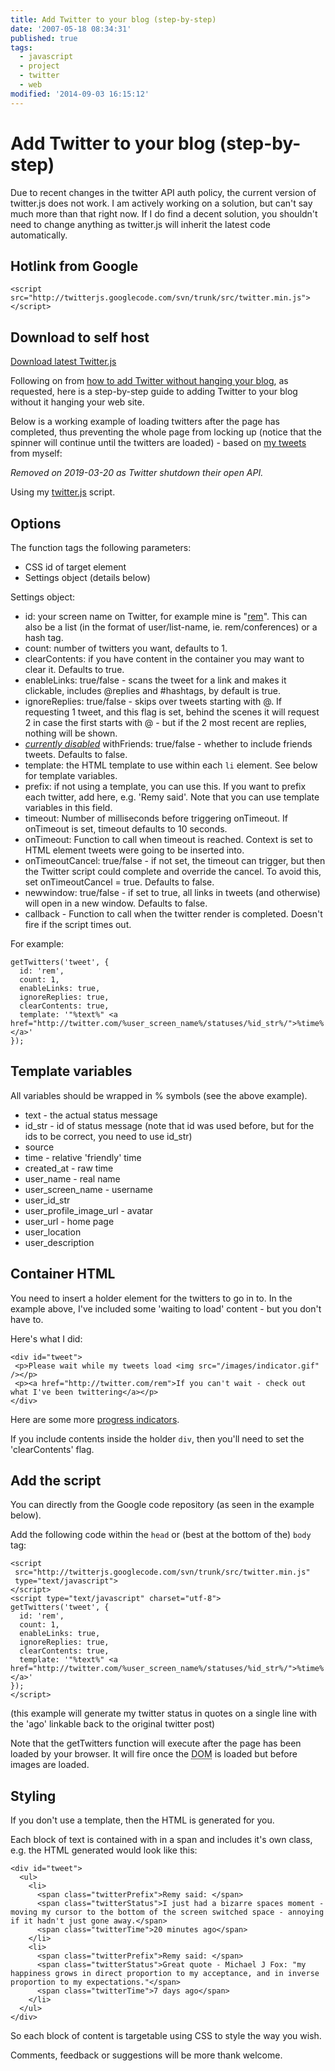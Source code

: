```yaml
---
title: Add Twitter to your blog (step-by-step)
date: '2007-05-18 08:34:31'
published: true
tags:
  - javascript
  - project
  - twitter
  - web
modified: '2014-09-03 16:15:12'
---
```

# Add Twitter to your blog (step-by-step)

<div class="update"><p>Due to recent changes in the twitter API auth policy, the current version of twitter.js does not work. I am actively working on a solution, but can't say much more than that right now. If I do find a decent solution, you shouldn't need to change anything as twitter.js will inherit the latest code automatically.</p></div>

<h2>Hotlink from Google</h2>

<pre><code>&lt;script src=&quot;http://twitterjs.googlecode.com/svn/trunk/src/twitter.min.js&quot;&gt;&lt;/script&gt;</code></pre>

<h2>Download to self host</h2>

<p><a href="http://code.google.com/p/twitterjs/downloads/list" class="download">Download latest Twitter.js</a></p>

<p>Following on from <a href="/2007/03/20/how-to-add-twitter-to-your-blog-without-it-hanging-your-site/">how to add Twitter without hanging your blog</a>, as requested, here is a step-by-step guide to adding Twitter to your blog without it hanging your web site.</p>

<!--more-->

<p>Below is a working example of loading twitters after the page has completed, thus preventing the whole page from locking up (notice that the spinner will continue until the twitters are loaded) - based on <a href="http://twitter.com/rem">my tweets</a> from myself:</p>

_Removed on 2019-03-20 as Twitter shutdown their open API._

Using my [twitter.js](http://code.google.com/p/twitterjs/downloads/list) script.

## Options

The function tags the following parameters:

* CSS id of target element
* Settings object (details below)

Settings object:

* id: your screen name on Twitter, for example mine is "<a href="http://twitter.com/rem">rem</a>". This can also be a list (in the format of user/list-name, ie. rem/conferences) or a hash tag.
* count: number of twitters you want, defaults to 1.
* clearContents: if you have content in the container you may want to clear it.  Defaults to true.
* enableLinks: true/false - scans the tweet for a link and makes it clickable, includes @replies and #hashtags, by default is true.
* ignoreReplies: true/false - skips over tweets starting with @.  If requesting 1 tweet, and this flag is set, behind the scenes it will request 2 in case the first starts with @ - but if the 2 most recent are replies, nothing will be shown.
* <em><a href="http://getsatisfaction.com/twitter/topics/friends_timeline_api_call_suddenly_requires_auth">currently disabled</a></em> withFriends: true/false - whether to include friends tweets.  Defaults to false.
* template: the HTML template to use within each <code>li</code> element.  See below for template variables.
* prefix: if not using a template, you can use this. If you want to prefix each twitter, add here, e.g. 'Remy said'.  Note that you can use template variables in this field.
* timeout: Number of milliseconds before triggering onTimeout.  If onTimeout is set, timeout defaults to 10 seconds.
* onTimeout: Function to call when timeout is reached.  Context is set to HTML element tweets were going to be inserted into.
* onTimeoutCancel: true/false - if not set, the timeout can trigger, but then the Twitter script could complete and override the cancel.  To avoid this, set onTimeoutCancel = true.  Defaults to false.
* newwindow: true/false - if set to true, all links in tweets (and otherwise) will open in a new window. Defaults to false.
* callback - Function to call when the twitter render is completed. Doesn't fire if the script times out.

For example:

<pre><code>getTwitters('tweet', {
  id: 'rem',
  count: 1,
  enableLinks: true,
  ignoreReplies: true,
  clearContents: true,
  template: '"%text%" &lt;a href="http://twitter.com/%user_screen_name%/statuses/%id_str%/"&gt;%time%&lt;/a&gt;'
});</code></pre>

## Template variables

All variables should be wrapped in % symbols (see the above example).

* text - the actual status message
* id\_str - id of status message (note that id was used before, but for the ids to be correct, you need to use id\_str)
* source
* time - relative 'friendly' time
* created\_at - raw time
* user\_name - real name
* user\_screen\_name - username
* user\_id_str
* user\_profile\_image\_url - avatar
* user\_url - home page
* user\_location
* user\_description

## Container HTML

You need to insert a holder element for the twitters to go in to.  In the example above, I've included some 'waiting to load' content - but you don't have to.

Here's what I did:

<pre><code>&lt;div id=&quot;tweet&quot;&gt;
&nbsp;&lt;p&gt;Please wait while my tweets load &lt;img src=&quot;/images/indicator.gif&quot; /&gt;&lt;/p&gt;
 &lt;p&gt;&lt;a href=&quot;http://twitter.com/rem&quot;&gt;If you can&#39;t wait - check out what I&#39;ve been twittering&lt;/a&gt;&lt;/p&gt;
&lt;/div&gt;</code></pre>

Here are some more [progress indicators](http://ajaxload.info/).

If you include contents inside the holder <code>div</code>, then you'll need to set the 'clearContents' flag.

## Add the script

You can directly from the Google code repository (as seen in the example below).

Add the following code within the <code>head</code> or (best at the bottom of the) <code>body</code> tag:

<pre><code>&lt;script
 src=&quot;http://twitterjs.googlecode.com/svn/trunk/src/twitter.min.js&quot;
 type=&quot;text/javascript&quot;&gt;
&lt;/script&gt;
&lt;script type=&quot;text/javascript&quot; charset=&quot;utf-8&quot;&gt;
getTwitters('tweet', {
  id: 'rem',
  count: 1,
  enableLinks: true,
  ignoreReplies: true,
  clearContents: true,
  template: '"%text%" &lt;a href="http://twitter.com/%user_screen_name%/statuses/%id_str%/"&gt;%time%&lt;/a&gt;'
});
&lt;/script&gt;</code></pre>

(this example will generate my twitter status in quotes on a single line with the 'ago' linkable back to the original twitter post)

Note that the getTwitters function will execute after the page has been loaded by your browser.  It will fire once the <abbr title="Document Object Model">DOM</abbr> is loaded but before images are loaded.

## Styling

If you don't use a template, then the HTML is generated for you.

Each block of text is contained with in a span and includes it's own class, e.g. the HTML generated would look like this:

<pre><code>&lt;div id=&quot;tweet&quot;&gt;
  &lt;ul&gt;
    &lt;li&gt;
      &lt;span class=&quot;twitterPrefix&quot;&gt;Remy said: &lt;/span&gt;
      &lt;span class=&quot;twitterStatus&quot;&gt;I just had a bizarre spaces moment - moving my cursor to the bottom of the screen switched space - annoying if it hadn&#39;t just gone away.&lt;/span&gt;
      &lt;span class=&quot;twitterTime&quot;&gt;20 minutes ago&lt;/span&gt;
    &lt;/li&gt;
    &lt;li&gt;
      &lt;span class=&quot;twitterPrefix&quot;&gt;Remy said: &lt;/span&gt;
      &lt;span class=&quot;twitterStatus&quot;&gt;Great quote - Michael J Fox: &quot;my happiness grows in direct proportion to my acceptance, and in inverse proportion to my expectations.&quot;&lt;/span&gt;
      &lt;span class=&quot;twitterTime&quot;&gt;7 days ago&lt;/span&gt;
    &lt;/li&gt;
  &lt;/ul&gt;
&lt;/div&gt;</code></pre>

So each block of content is targetable using CSS to style the way you wish.

Comments, feedback or suggestions will be more thank welcome.
